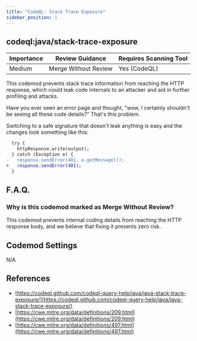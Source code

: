 ```yaml
---
title: "CodeQL: Stack Trace Exposure"
sidebar_position: 1
---
```


## codeql:java/stack-trace-exposure 

| Importance | Review Guidance      | Requires Scanning Tool |
|------------|----------------------|------------------------|
 | Medium     | Merge Without Review | Yes (CodeQL)           |

This codemod prevents stack trace information from reaching the HTTP response, which could leak code internals to an attacker and aid in further profiling and attacks.

Have you ever seen an error page and thought, "wow, I certainly shouldn't be seeing all these code details?" That's this problem.

Switching to a safe signature that doesn't leak anything is easy and the changes look something like this:

```diff
  try {
    httpResponse.write(output);
  } catch (Exception e) {
-   response.sendError(401, e.getMessage());
+   response.sendError(401);
  }
```

## F.A.Q.

### Why is this codemod marked as Merge Without Review?

This codemod prevents internal coding details from reaching the HTTP response body, and we believe that fixing it presents zero risk.

## Codemod Settings

N/A

## References
* [https://codeql.github.com/codeql-query-help/java/java-stack-trace-exposure/](https://codeql.github.com/codeql-query-help/java/java-stack-trace-exposure/)
* [https://cwe.mitre.org/data/definitions/209.html](https://cwe.mitre.org/data/definitions/209.html)
* [https://cwe.mitre.org/data/definitions/497.html](https://cwe.mitre.org/data/definitions/497.html)

